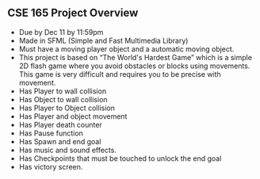 
## CSE 165 Project Overview
- Due by Dec 11 by 11:59pm
- Made in SFML (Simple and Fast Multimedia Library)
- Must have a moving player object and a automatic moving object.
- This project is based on “The World's Hardest Game” which is a simple 2D flash game where you avoid obstacles or blocks using movements. This game is very difficult and requires you to be precise with movement.
- Has Player to wall collision
- Has Object to wall collision
- Has Player to Object collision
- Has Player and object movement
- Has Player death counter 
- Has Pause function
- Has Spawn and end goal
- Has music and sound effects.
- Has Checkpoints that must be touched to unlock the end goal
- Has victory screen. 
